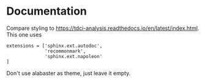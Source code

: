 

# Documentation
Compare styling to https://tdci-analysis.readthedocs.io/en/latest/index.html. This one uses
```
extensions = ['sphinx.ext.autodoc',
              'recommonmark',
              'sphinx.ext.napoleon'
]
```
Don't use alabaster as theme, just leave it empty.
